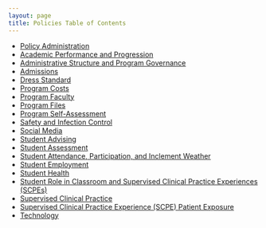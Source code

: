 ```yaml
---
layout: page
title: Policies Table of Contents
---
```


- [Policy Administration][01]
- [Academic Performance and Progression][02]
- [Administrative Structure and Program Governance][03]
- [Admissions][04]
- [Dress Standard][05]
- [Program Costs][06]
- [Program Faculty][07]
- [Program Files][08]
- [Program Self-Assessment][09]
- [Safety and Infection Control][10]
- [Social Media][11]
- [Student Advising][12]
- [Student Assessment][13]
- [Student Attendance, Participation, and Inclement Weather][14]
- [Student Employment][15]
- [Student Health][16]
- [Student Role in Classroom and Supervised Clinical Practice Experiences (SCPEs)][17]
- [Supervised Clinical Practice][18]
- [Supervised Clinical Practice Experience (SCPE) Patient Exposure][19]
- [Technology][20]

[01]: https://hub.rockypa.com/POLICIES__
[02]: https://hub.rockypa.com/POLICIES__
[03]: https://hub.rockypa.com/POLICIES__
[04]: https://hub.rockypa.com/POLICIES__
[05]: https://hub.rockypa.com/POLICIES__
[06]: https://hub.rockypa.com/POLICIES__
[07]: https://hub.rockypa.com/POLICIES__
[08]: https://hub.rockypa.com/POLICIES__
[09]: https://hub.rockypa.com/POLICIES__
[10]: https://hub.rockypa.com/POLICIES__
[11]: https://hub.rockypa.com/POLICIES__
[12]: https://hub.rockypa.com/POLICIES__
[13]: https://hub.rockypa.com/POLICIES__
[14]: https://hub.rockypa.com/POLICIES__
[15]: https://hub.rockypa.com/POLICIES__
[16]: https://hub.rockypa.com/POLICIES__
[17]: https://hub.rockypa.com/POLICIES__
[18]: https://hub.rockypa.com/POLICIES__
[19]: https://hub.rockypa.com/POLICIES__
[20]: https://hub.rockypa.com/POLICIES__